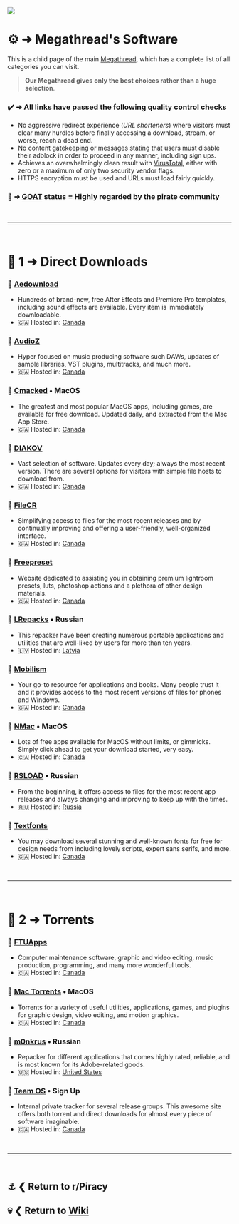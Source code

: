 ![](%%software%%)

# ⚙️ ➜ Megathread's **Software**
This is a child page of the main [Megathread](https://www.reddit.com/r/Piracy/wiki/megathread/), which has a complete list of all categories you can visit.
 
>**Our Megathread gives only the best choices rather than a huge selection**.

### ✔️ ➜ All links have passed the following quality control checks
- No aggressive redirect experience (*URL shorteners*) where visitors must clear many hurdles before finally accessing a download, stream, or worse, reach a dead end.
- No content gatekeeping or messages stating that users must disable their adblock in order to proceed in any manner, including sign ups.
- Achieves an overwhelmingly clean result with [VirusTotal](https://www.virustotal.com/gui/home/url), either with zero or a maximum of only two security vendor flags.
- HTTPS encryption must be used and URLs must load fairly quickly.

### 🐐 ➜ [GOAT](https://www.urbandictionary.com/define.php?term=goat) status = Highly regarded by the pirate community

&nbsp;

---

&nbsp;

# 📑 1 ➜ Direct Downloads

### 🔗 [Aedownload](https://aedownload.com/)
- Hundreds of brand-new, free After Effects and Premiere Pro templates, including sound effects are available. Every item is immediately downloadable.
- 🇨🇦 Hosted in: [Canada](https://check-host.net/ip-info?host=https%3A%2F%2Faedownload.com%2F&csrf_token=ea3c3184e743e86ef87efdbe1ad0f197889054b1)

### 🔗 [AudioZ](https://audioz.download/)
- Hyper focused on music producing software such DAWs, updates of sample libraries, VST plugins, multitracks, and much more.
- 🇨🇦 Hosted in: [Canada](https://check-host.net/ip-info?host=https%3A%2F%2Faudioz.download%2F&csrf_token=9dff6f7c8b805e1e8413f24f8b28ca466eaa0d9b)

### 🔗 [Cmacked](https://cmacked.com/) • MacOS
- The greatest and most popular MacOS apps, including games, are available for free download. Updated daily, and extracted from the Mac App Store.
- 🇨🇦 Hosted in: [Canada](https://check-host.net/ip-info?host=https%3A%2F%2Fcmacked.com%2F&csrf_token=e7c225d9be69d86c8f9a0a50aaa775dc73c4acc4)

### 🔗 [DIAKOV](https://diakov.net/)
- Vast selection of software. Updates every day; always the most recent version. There are several options for visitors with simple file hosts to download from.
- 🇨🇦 Hosted in: [Canada](https://check-host.net/ip-info?host=https%3A%2F%2Fdiakov.net%2F&csrf_token=8a08b5faf1067e447d06faded389cee086dba7d5)

### 🐐 [FileCR](https://filecr.com/)
- Simplifying access to files for the most recent releases and by continually improving and offering a user-friendly, well-organized interface.
- 🇨🇦 Hosted in: [Canada](https://check-host.net/ip-info?host=https%3A%2F%2Ffilecr.com%2F&csrf_token=9dff6f7c8b805e1e8413f24f8b28ca466eaa0d9b)

### 🔗 [Freepreset](https://freepreset.net/)
- Website dedicated to assisting you in obtaining premium lightroom presets, luts, photoshop actions and a plethora of other design materials.
- 🇨🇦 Hosted in: [Canada](https://check-host.net/ip-info?host=https%3A%2F%2Ffilecr.com%2F&csrf_token=9dff6f7c8b805e1e8413f24f8b28ca466eaa0d9b)

### 🔗 [LRepacks](https://lrepacks.net/) • Russian
- This repacker have been creating numerous portable applications and utilities that are well-liked by users for more than ten years.
- 🇱🇻 Hosted in: [Latvia](https://check-host.net/ip-info?host=https%3A%2F%2Flrepacks.net%2F&csrf_token=c1b4162f9505e99000ed160ae0383d6d9068d2b1)

### 🔗 [Mobilism](https://forum.mobilism.org/index.php)
- Your go-to resource for applications and books. Many people trust it and it provides access to the most recent versions of files for phones and Windows.
- 🇨🇦 Hosted in: [Canada](https://check-host.net/ip-info?host=https%3A%2F%2Fforum.mobilism.org%2Findex.php&csrf_token=8a08b5faf1067e447d06faded389cee086dba7d5)

### 🔗 [NMac](https://nmac.to/hub/) • MacOS
- Lots of free apps available for MacOS without limits, or gimmicks. Simply click ahead to get your download started, very easy.
- 🇨🇦 Hosted in: [Canada](https://check-host.net/ip-info?host=https%3A%2F%2Fnmac.to%2Fhub%2F&csrf_token=e7c225d9be69d86c8f9a0a50aaa775dc73c4acc4)

### 🔗 [RSLOAD](https://rsload.net/) • Russian
- From the beginning, it offers access to files for the most recent app releases and always changing and improving to keep up with the times.
- 🇷🇺 Hosted in: [Russia](https://check-host.net/ip-info?host=https%3A%2F%2Frsload.net%2F&csrf_token=c1b4162f9505e99000ed160ae0383d6d9068d2b1)

### 🔗 [Textfonts](https://textfonts.net/)
- You may download several stunning and well-known fonts for free for design needs from including lovely scripts, expert sans serifs, and more.
- 🇨🇦 Hosted in: [Canada](https://check-host.net/ip-info?host=https%3A%2F%2Fnmac.to%2Fhub%2F&csrf_token=e7c225d9be69d86c8f9a0a50aaa775dc73c4acc4)

&nbsp;

---

&nbsp;

# 📑 2 ➜ Torrents

### 🧲 [FTUApps](https://ftuapps.dev/)
- Computer maintenance software, graphic and video editing, music production, programming, and many more wonderful tools.
- 🇨🇦 Hosted in: [Canada](https://check-host.net/ip-info?host=https%3A%2F%2Fftuapps.dev%2F&csrf_token=83934759463bf6f01e048eb6ee27e5fbc3bff90d)

### 🧲 [Mac Torrents](https://www.torrentmac.net/) • MacOS
- Torrents for a variety of useful utilities, applications, games, and plugins for graphic design, video editing, and motion graphics.
- 🇨🇦 Hosted in: [Canada](https://check-host.net/ip-info?host=https%3A%2F%2Fwww.torrentmac.net%2F&csrf_token=36283e583a60763cc973c528641327d26f49b700)

### 🐐 [m0nkrus](https://w14.monkrus.ws/) • Russian
- Repacker for different applications that comes highly rated, reliable, and is most known for its Adobe-related goods.
- 🇺🇸 Hosted in: [United States](https://check-host.net/ip-info?host=https%3A%2F%2Fw14.monkrus.ws%2F&csrf_token=83934759463bf6f01e048eb6ee27e5fbc3bff90d)

### 🧲 [Team OS](https://www.teamos.xyz) • Sign Up
- Internal private tracker for several release groups. This awesome site offers both torrent and direct downloads for almost every piece of software imaginable.
- 🇨🇦 Hosted in: [Canada](https://check-host.net/ip-info?host=https%3A%2F%2Fwww.teamos.xyz&csrf_token=9dff6f7c8b805e1e8413f24f8b28ca466eaa0d9b)

&nbsp;

---

&nbsp;

⚓ ❮ Return to **r/Piracy**
---
💀 ❮ Return to [**Wiki**](https://www.reddit.com/r/Piracy/wiki/index/)
---